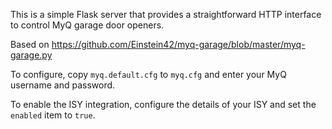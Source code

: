 This is a simple Flask server that provides a straightforward HTTP interface to control MyQ garage door openers.

Based on https://github.com/Einstein42/myq-garage/blob/master/myq-garage.py

To configure, copy `myq.default.cfg` to `myq.cfg` and enter your MyQ username and password.

To enable the ISY integration, configure the details of your ISY and set the `enabled` item to `true`.